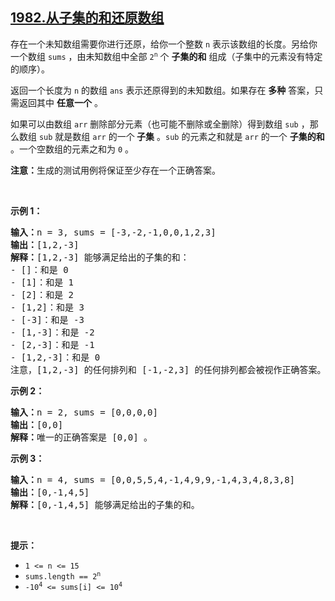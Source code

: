 ## [1982.从子集的和还原数组](https://leetcode.cn/problems/find-array-given-subset-sums/)
<p>存在一个未知数组需要你进行还原，给你一个整数 <code>n</code> 表示该数组的长度。另给你一个数组 <code>sums</code> ，由未知数组中全部 <code>2<sup>n</sup></code> 个 <strong>子集的和</strong> 组成（子集中的元素没有特定的顺序）。</p>

<p>返回一个长度为 <code>n</code> 的数组<em> </em><code>ans</code><em> </em>表示还原得到的未知数组。如果存在 <strong>多种</strong> 答案，只需返回其中 <strong>任意一个</strong> 。</p>

<p>如果可以由数组 <code>arr</code> 删除部分元素（也可能不删除或全删除）得到数组 <code>sub</code> ，那么数组 <code>sub</code> 就是数组 <code>arr</code> 的一个<strong> 子集</strong> 。<code>sub</code> 的元素之和就是 <code>arr</code> 的一个 <strong>子集的和</strong> 。一个空数组的元素之和为 <code>0</code> 。</p>

<p><strong>注意：</strong>生成的测试用例将保证至少存在一个正确答案。</p>

<p>&nbsp;</p>

<p><strong>示例 1：</strong></p>

<pre>
<strong>输入：</strong>n = 3, sums = [-3,-2,-1,0,0,1,2,3]
<strong>输出：</strong>[1,2,-3]
<strong>解释：</strong>[1,2,-3] 能够满足给出的子集的和：
- []：和是 0
- [1]：和是 1
- [2]：和是 2
- [1,2]：和是 3
- [-3]：和是 -3
- [1,-3]：和是 -2
- [2,-3]：和是 -1
- [1,2,-3]：和是 0
注意，[1,2,-3] 的任何排列和 [-1,-2,3] 的任何排列都会被视作正确答案。
</pre>

<p><strong>示例 2：</strong></p>

<pre>
<strong>输入：</strong>n = 2, sums = [0,0,0,0]
<strong>输出：</strong>[0,0]
<strong>解释：</strong>唯一的正确答案是 [0,0] 。
</pre>

<p><strong>示例 3：</strong></p>

<pre>
<strong>输入：</strong>n = 4, sums = [0,0,5,5,4,-1,4,9,9,-1,4,3,4,8,3,8]
<strong>输出：</strong>[0,-1,4,5]
<strong>解释：</strong>[0,-1,4,5] 能够满足给出的子集的和。
</pre>

<p>&nbsp;</p>

<p><strong>提示：</strong></p>

<ul>
	<li><code>1 &lt;= n &lt;= 15</code></li>
	<li><code>sums.length == 2<sup>n</sup></code></li>
	<li><code>-10<sup>4</sup> &lt;= sums[i] &lt;= 10<sup>4</sup></code></li>
</ul>
